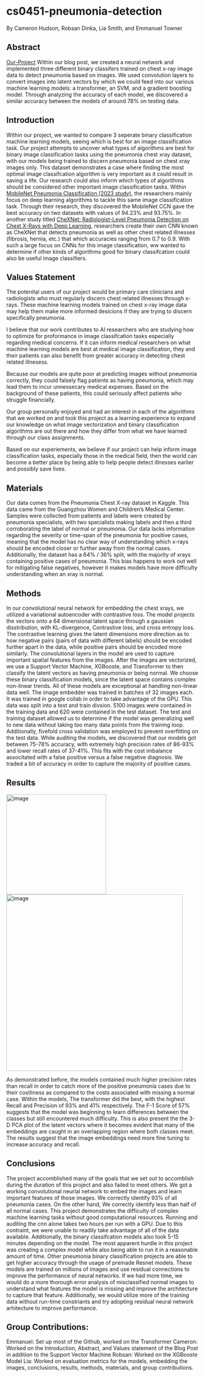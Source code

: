 # cs0451-pneumonia-detection
By Cameron Hudson, Robsan Dinka, Lia Smith, and Emmanuel Towner

## Abstract
[Our-Project](https://github.com/EpicET/cs0451-pneumonia-detection)
Within our blog post, we created a neural network and implemented three different binary classifers trained on chest x-ray image data to detect pneumonia based on images. We used convolution layers to convert images into latent vectors by which we could feed into our various machine learning models: a transformer, an SVM, and a gradient boosting model. Through analyzing the accuracy of each model, we discovered a similar accuracy between the models of around 78% on testing data.

## Introduction
Within our project, we wanted to compare 3 seperate binary classification machine learning models, seeing which is best for an image classification task. Our project attempts to uncover what types of algorithms are best for binary image classification tasks using the pneumonia chest xray dataset, with our models being trained to discern pneumonia based on chest xray images only. This dataset demonstrates a case where finding the most optimal image classifcation algorithm is very important as it could result in saving a life. Our research could also inform which types of algorithms should be considered other important image classification tasks. Within [MobileNet Pneumonia Classification (2023 study)](https://pmc.ncbi.nlm.nih.gov/articles/PMC10252226/), the researchers mainly focus on deep learning algorithms to tackle this same image classification task. Through their research, they discovered the MobileNet CCN gave the best accuracy on two datasets with values of 94.23% and 93.75%. In another study titled [CheXNet: Radiologist-Level Pneumonia Detection on Chest X-Rays with Deep Learning](https://arxiv.org/pdf/1711.05225), researchers create their own CNN known as CheXNet that detects pneumonia as well as other chest related illnesses (fibrosis, hernia, etc.) that which accuracies ranging from 0.7 to 0.9. With such a large focus on CNNs for this image classification, ww wanted to determine if other kinds of algorithms good for binary classifcation could also be useful image classifiers.  

## Values Statement
The potenital users of our project would be primary care clinicians and radiologists who must regularly discern chest related illnesses through x-rays. These machine learning models trained on chest x-ray image data may help them make more informed desicions if they are trying to discern specifically pneumonia. 

I believe that our work contributes to AI researchers who are studying how to optimize for proformance in image classifcation tasks especially regarding medical concerns. If it can inform medical researchers on what machine learning models are best at medical image classification, they and their patients can also benefit from greater accuracy in detecting chest related illnesess.

Because our models are quite poor at predicting images without pneumonia correctly, they could falsely flag patients as having pneumonia, which may lead them to incur unnessecary medical expenses. Based on the background of these patients, this could seriously affect patients who struggle financially. 

Our group personally enjoyed and had an interest in each of the algorithms that we worked on and took this project as a learning experience to expand our knowledge on what image vectorization and binary classification algorithms are out there and how they differ from what we have learned through our class assignments.

Based on our experiements, we believe if our project can help inform image classification tasks, especially those in the medical field, then the world can become a better place by being able to help people detect illnesses earlier and possibly save lives. 

## Materials

Our data comes from the Pneumonia Chest X-ray dataset in Kaggle. This data came from the Guangzhou Women and Children’s Medical Center. Samples were collected from patients and labels were created by pneumonia specialists, with two specialists making labels and then a third corroborating the label of normal or pneumonia. Our data lacks information regarding the severity or time-span of the pneumonia for positive cases, meaning that the model has no clear way of understanding which x-rays should be encoded closer or further away from the normal cases. Additionally, the dataset has a 64% / 36% split, with the majority of xrays containing positive cases of pneumonia. This bias happens to work out well for mitigating false negatives, however it makes models have more difficulty understanding when an xray is normal. 

## Methods
In our convolutional neural network for embedding the chest xrays, we utilized a variational autoencoder with contrastive loss. The model projects the vectors onto a 64 dimensional latent space through a gaussian disstribution, with KL-divergence, Contrastive loss, and cross entropy loss. The contrastive learning gives the latent dimensions more direction as to how negative pairs (pairs of data with different labels) should be encoded further apart in the data, while positive pairs should be encoded more similarly. The convolutional layers in the model are used to capture important spatial features from the images. After the images are vectorized, we use a Support Vector Machine, XGBooste, and Transformer to then classify the latent vectors as having pneumonia or being normal. We choose these binary classification models, since the latent space contains complex non-linear trends. All of these models are exceptional at handling non-linear data well. The image embedder was trained in batches of 32 images each. It was trained in google collab in order to take advantage of the GPU. This data was split into a test and train divsion. 5100 images were contained in the training data and 620 were contained in the test dataset. The test and training dataset allowed us to determine if the model was generalizing well to new data without taking too many data points from the training loop. Additionally, fivefold cross validation was employed to prevent overfitting on the test data. While auditing the models, we discovered that our models got between 75-78% accuracy, with extremely high precision rates of 86-93% and lower recall rates of 37-41%. This fits with the cost imbalance associtated with a false positive versus a false negative diagnosis. We traded a bit of accuracy in order to capture the majority of positive cases. 

## Results 
<img width="262" alt="image" src="https://github.com/user-attachments/assets/2bd2c6ef-4d1a-4994-ad37-e454924eee0d" />
<img width="463" alt="image" src="https://github.com/user-attachments/assets/897d1e6c-110d-4291-bec7-f3ea6cc16fc5" />

As demonstrated before, the models contained much higher precision rates than recall in order to catch more of the positive pneumonia cases due to their costliness as compared to the costs associated with missing a normal case. Within the models, The transformer did the best, with the highest Recall and Precision of 93% and 41% respectively. The F-1 Score of 57% suggests that the model was beginning to learn differences between the classes but still encountered much difficulty. This is also present the the 3-D PCA plot of the latent vectors where it becomes evident that many of the embeddings are caught in an overlapping region where both classes meet. The results suggest that the image embeddings need more fine tuning to increase accuracy and recall. 


## Conclusions

The project accomblished many of the goals that we set out to accomblish during the duration of this project and also failed to meet others. We got a working convolutional neurlal network to embed the images and learn important features of those images. We correctly identify 93% of all pneumonia cases. On the other hand, We correctly identify less than half of all normal cases. This project demonstrates the difficulty of complex machine learning tasks without good computational resources. Running and auditing the cnn alone takes two hours per run with a GPU. Due to this contraint, we were unable to readily take advantage of all of the data available. Additionally, the binary classifcation models also took 5-15 minutes depending on the model. The most apparent hurdle in this project was creating a complex model while also being able to run it in a reasonable amount of time. Other pneumonia binary classification projects are able to get higher accuracy through the usage of premade Resnet models. These models are trained on millions of images and use residual connections to improve the performance of neural networks. If we had more time, we would do a more thorough error analysis of misclassified normal images to understand what features the model is missing and improve the architecture to capture that feature. Additionally, we would utilize more of the training data without run-time constriants and try adopting residual neural network arhitecture to improve performance.

## Group Contributions:
Emmanuel: Set up most of the Github, worked on the Transformer
Cameron: Worked on the Introduction, Abstract, and Values statement of the Blog Post in addition to the Support Vector Machine
Robsan: Worked on the XGBooste Model
Lia: Worked on evaluation metrics for the models, embedding the images, conclusions, results, methods, materials, and group contributions. 







